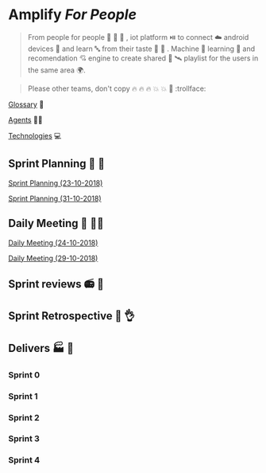 # Amplify _For People_
> From people for people :man: :woman: :dog: , iot platform :play_or_pause_button: to connect :cloud: android devices :iphone:  and learn :abc: from their taste :tongue: :thinking: . Machine :slot_machine: learning :muscle: and recomendation :cupid: engine to create shared :satellite: :artificial_satellite: playlist for the users in the same area :earth_africa:. 

> Please other teams, don't copy :fire: :fire: :fire: :boom: :boom: :pray: :trollface: 

[Glossary](https://github.com/AmplifyForPeople/amplify-service/wiki/Glossary) :book: 

[Agents](https://github.com/AmplifyForPeople/amplify-service/wiki/Agents) :dancing_men: 

[Technologies](https://github.com/AmplifyForPeople/amplify-service/wiki/Technologies) :computer: 

## Sprint Planning :seedling: :christmas_tree: 
[Sprint Planning (23-10-2018)](https://github.com/AmplifyForPeople/amplify-service/wiki/Sprint-Planning-(23-10-2018))

[Sprint Planning (31-10-2018)](https://github.com/AmplifyForPeople/amplify-service/wiki/Sprint-Planning-(31-10-2018))
## Daily Meeting :mega: :raising_hand_man: 
[Daily Meeting (24-10-2018)](https://github.com/AmplifyForPeople/amplify-service/wiki/Daily-Meeting-(24-10-2018))

[Daily Meeting (29-10-2018)](https://github.com/AmplifyForPeople/amplify-service/wiki/Daily-Meeting-(29-10-2018))
## Sprint reviews :radio: :raised_hands: 

## Sprint Retrospective :thinking: :ok_hand: 

## Delivers :factory: :date: 
### Sprint 0
### Sprint 1
### Sprint 2
### Sprint 3
### Sprint 4
